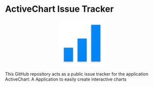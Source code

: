 # ActiveChart Issue Tracker

<p align="center">
  <img src="https://raw.githubusercontent.com/Futureglobe/ActiveChart_IssueTracker/master/appLogo.png" width="150"/>
</p>


This GitHub repository acts as a public issue tracker for the application ActiveChart: A Application to easily create interactive charts
